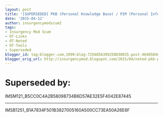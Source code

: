 ```yaml
---
layout: post
title: '[SUPERSEDED] PKB (Personal Knowledge Base) / PIM (Personal Information Manager) Software'
date: '2015-04-12'
author: insurgencymodscum2
tags:
- Insurgency Mod Scum
- OT-Links
- OT-Noted
- OT-Tools
- Superseded
blogger_id: tag:blogger.com,1999:blog-7256856399250838035.post-4640584086101300109
blogger_orig_url: http://insurgencymod.blogspot.com/2015/04/noted-pkb-personal-knowledge-base-pim.html
---
```


# Superseded by: #

IMSM121_B5CC0C4A2B58098734B6D57AE32E5F4042E87445

---

IMSB1251_B1A7834F501B3827005160A500CC73EA50A26E6F